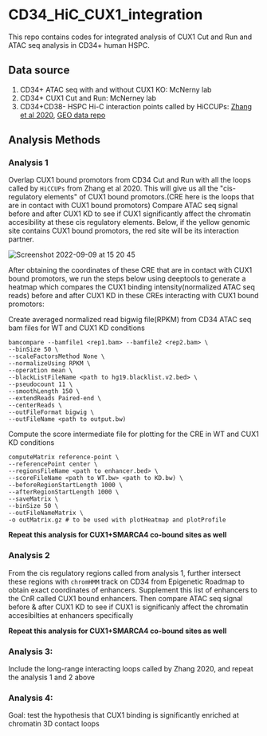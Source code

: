 # CD34_HiC_CUX1_integration 

This repo contains codes for integrated analysis of CUX1 Cut and Run and ATAC seq analysis in CD34+ human HSPC.

## Data source

1. CD34+ ATAC seq with and without CUX1 KO: McNerny lab
2. CD34+ CUX1 Cut and Run: McNerney lab
3. CD34+CD38- HSPC Hi-C interaction points called by HiCCUPs: [Zhang et al 2020](https://www.sciencedirect.com/science/article/pii/S1097276520302604), [GEO data repo](https://www.ncbi.nlm.nih.gov/geo/query/acc.cgi?acc=GSM2861708)


## Analysis Methods

### Analysis 1

Overlap CUX1 bound promotors from CD34 Cut and Run with all the loops called by `HiCCUPs` from Zhang et al 2020. This will give us all the "cis-regulatory elements" of CUX1 bound promotors.(CRE here is the loops that are in contact with CUX1 bound promotors) Compare ATAC seq signal before and after CUX1 KD to see if CUX1 significantly affect the chromatin accesibility at these cis regulatory elements. Below, if the yellow genomic site contains CUX1 bound promotors, the red site will be its interaction partner. 

![Screenshot 2022-09-09 at 15 20 45](https://user-images.githubusercontent.com/43444815/189436564-e245fe7f-4a81-4936-89f8-550faf348db4.png)

After obtaining the coordinates of these CRE that are in contact with CUX1 bound promotors, we run the steps below using deeptools to generate a heatmap which compares the CUX1 binding intensity(normalized ATAC seq reads) before and after CUX1 KD in these CREs interacting with CUX1 bound promotors: 

Create averaged normalized read bigwig file(RPKM) from CD34 ATAC seq bam files for WT and CUX1 KD conditions
```
bamcompare --bamfile1 <rep1.bam> --bamfile2 <rep2.bam> \
--binSize 50 \
--scaleFactorsMethod None \
--normalizeUsing RPKM \
--operation mean \
--blackListFileName <path to hg19.blacklist.v2.bed> \
--pseudocount 11 \
--smoothLength 150 \
--extendReads Paired-end \
--centerReads \
--outFileFormat bigwig \
--outFileName <path to output.bw)

```

Compute the score intermediate file for plotting for the CRE in WT and CUX1 KD conditions
```
computeMatrix reference-point \
--referencePoint center \
--regionsFileName <path to enhancer.bed> \
--scoreFileName <path to WT.bw> <path to KD.bw) \
--beforeRegionStartLength 1000 \
--afterRegionStartLength 1000 \
--saveMatrix \
--binSize 50 \
--outFileNameMatrix \
-o outMatrix.gz # to be used with plotHeatmap and plotProfile
```
**Repeat this analysis for CUX1+SMARCA4 co-bound sites as well**

### Analysis 2

From the cis regulatory regions called from analysis 1, further intersect these regions with `chromHMM` track on CD34 from Epigenetic Roadmap to obtain exact coordinates of enhancers. Supplement this list of enhancers to the CnR called CUX1 bound enhancers. Then compare ATAC seq signal before & after CUX1 KD to see if CUX1 is significanly affect the chromatin accesibilties at enhancers specifically

**Repeat this analysis for CUX1+SMARCA4 co-bound sites as well**

### Analysis 3:
Include the long-range interacting loops called by Zhang 2020, and repeat the analysis 1 and 2 above


### Analysis 4:
Goal: test the hypothesis that CUX1 binding is significantly enriched at chromatin 3D contact loops 

